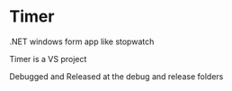 # Timer
.NET windows form app like stopwatch

Timer is a VS project

Debugged and Released at the debug and release folders
